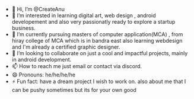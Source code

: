 - 👋 Hi, I’m @CreateAnu
- 👀 I’m interested in learning digital art, web design , android developement and also very passionatly ready to explore a startup business.
- 🌱 I’m currently pursuing masters of computer application(MCA) , from hiray college of MCA which is in bandra east also learning webdesign and I'm already a certified graphic designer.
- 💞️ I’m looking to collaborate on just a cool and impactful projects, mainly in android development.
- 📫 How to reach me just email or contact via discord.
- 😄 Pronouns: he/he/he/he
- ⚡ Fun fact: have a dream project I wish to work on. also about me that I can be pushy sometimes but its for your own good 

<!---
CreateAnu/CreateAnu is a ✨ special ✨ repository because its `README.md` (this file) appears on your GitHub profile.
You can click the Preview link to take a look at your changes.
--->
